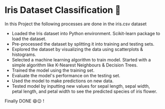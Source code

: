  # Iris Dataset Classification 🌻
 In this Project the following processes are done in the iris.csv dataset 
 * Loaded the Iris dataset into Python environment. Scikit-learn package to load the dataset.
 * Pre-processed the dataset by splitting it into training and testing sets.
 * Explored the dataset by visualizing the data using scatterplots & histograms.
 * Selected a machine learning algorithm to train model. Started with a simple algorithm like K-Nearest Neighbours & Decision Trees.
 * Trained the model using the training set.
 * Evaluate the model's performance on the testing set.
 * Used the model to make predictions on new data.
 * Tested model by inputting new values for sepal length, sepal width, petal length, and petal width to see the predicted species of iris flower.

 Finally DONE 😄😉 !



